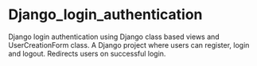 # Django_login_authentication
Django login authentication using Django class based views and UserCreationForm class.
A Django project where users can register, login and logout.
Redirects users on successful login.
